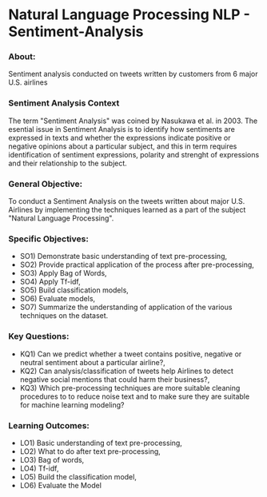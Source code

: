 # Natural Language Processing NLP - Sentiment-Analysis

### About: 
Sentiment analysis conducted on tweets written by customers from 6 major U.S. airlines 

### Sentiment Analysis Context
The term "Sentiment Analysis" was coined by Nasukawa et al. in 2003. The esential issue in Sentiment Analysis is to identify how sentiments are expressed in texts and whether the expressions indicate positive or negative opinions about a particular subject, and this in term requires identification of sentiment expressions, polarity and strenght of expressions and their relationship to the subject.

### General Objective: 
To conduct a Sentiment Analysis on the tweets written about major U.S. Airlines by implementing the techniques learned as a part of the subject "Natural Language Processing".

### Specific Objectives: 
- SO1) Demonstrate basic understanding of text pre-processing, 
- SO2) Provide practical application of the process after pre-processing, 
- SO3) Apply Bag of Words, 
- SO4) Apply Tf-idf, 
- SO5) Build classification models, 
- SO6) Evaluate models, 
- SO7) Summarize the understanding of application of the various techniques on the dataset.

### Key Questions: 
- KQ1) Can we predict whether a tweet contains positive, negative or neutral sentiment about a particular airline?, 
- KQ2) Can analysis/classification of tweets help Airlines to detect negative social mentions that could harm their business?, 
- KQ3) Which pre-processing techniques are more suitable cleaning procedures to to reduce noise text and to make sure they are suitable for machine learning modeling?

### Learning Outcomes: 
- LO1) Basic understanding of text pre-processing, 
- LO2) What to do after text pre-processing, 
- LO3) Bag of words, 
- LO4) Tf-idf, 
- LO5) Build the classification model, 
- LO6) Evaluate the Model
